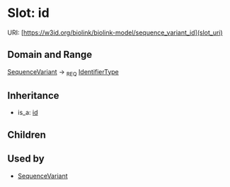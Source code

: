 # Slot: id




URI: [https://w3id.org/biolink/biolink-model/sequence_variant_id](slot_uri)
## Domain and Range

[SequenceVariant](SequenceVariant.md) ->  <sub>REQ</sub> [IdentifierType](IdentifierType.md)
## Inheritance

 *  is_a: [id](id.md)
## Children

## Used by

 * [SequenceVariant](SequenceVariant.md)
